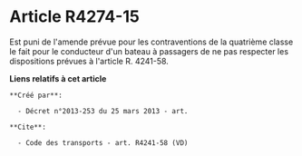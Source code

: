 # Article R4274-15

Est puni de l'amende prévue pour les contraventions de la quatrième classe le fait pour le conducteur d'un bateau à passagers
de ne pas respecter les dispositions prévues à l'article R. 4241-58.

**Liens relatifs à cet article**

	**Créé par**:

	  - Décret n°2013-253 du 25 mars 2013 - art.

	**Cite**:

	  - Code des transports - art. R4241-58 (VD)
